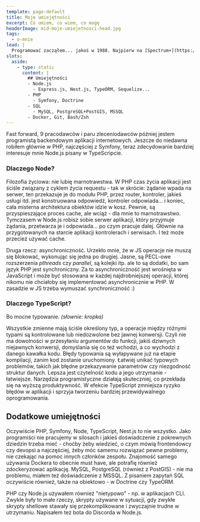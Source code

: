 ```yaml
---
template: page-default
title: Moje umiejętności
excerpt: Co umiem, co wiem, co mogę
headerImage: mid-moje-umiejetnosci-head.jpg
tags:
  - o-mnie
lead: |
  Programować zacząłem... jakoś w 1988. Najpierw na [Spectrum+](https://pl.wikipedia.org/wiki/ZX_Spectrum#ZX_Spectrum+_(1984)) i szkolnych [Elwro 800 Junior](https://pl.wikipedia.org/wiki/Elwro_800_Junior), potem uprosiłem rodziców i kupili mi [Atari 65XE](https://pl.wikipedia.org/wiki/Rodzina_8-bitowych_Atari#Seria_XE). Magnetofonu już mi nie kupili, żebym nie grał w gierki, tylko nauczył się czegoś pożytecznego na tym komputerze. No to się nauczyłem programować w Atari Basic.
slots:
  aside:
    - type: static
      content: |
        ## Umiejętności
        - Node.js
          - Express.js, Nest.js, TypeORM, Sequelize...
        - PHP
          - Symfony, Doctrine
        - SQL
          - MySQL, PostgreSQL+PostGIS, MSSQL
        - Docker, Git, Bash/Zsh
---
```

Fast forward, 9 pracodawców i paru zleceniodawców później jestem programistą backendowym aplikacji internetowych. Jeszcze do niedawna robiłem głównie w PHP, najczęściej z Symfony, teraz zdecydowanie bardziej interesuje mnie Node.js pisany w TypeScripcie. 

### Dlaczego Node? 
Filozofia życiowa:   nie lubię marnotrawstwa. W PHP czas życia aplikacji jest ściśle związany z cyklem życia requestu - tak w skrócie: żądanie wpada na serwer, ten przekazuje je do modułu PHP, przez router, kontroler, jakieś usługi itd. jest konstruowana odpowiedź, kontroler odpowiada... i koniec, cała misterna architektura obiektów idzie w kosz. Pewnie, są przyspieszające proces cache, ale wciąż - dla mnie to marnotrawstwo. Tymczasem w Node.js robisz sobie serwer aplikacji, który przyjmuje żądania, przetwarza je i odpowiada... po czym pracuje dalej. Głównie na przygotowanych na starcie aplikacji kontrolerach i serwisach. I też może przecież używać cache.

Druga rzecz: asynchroniczność. Urzekło mnie, że w JS operacje nie muszą się blokować, wykonując się jedna po drugiej. Jasne, są PECL-owe rozszerzenia _pthreads_ czy _parallel_, są kolejki itp. ale to są dodatki, bo sam język PHP jest synchroniczny. Za to asynchroniczność jest wrośnięta w JavaScript i może być stosowana w każdej najdrobniejszej operacji, której nikomu nie chciałoby się implementować asynchronicznie w PHP. W zasadzie w JS trzeba wymuszać synchroniczność :)

### Dlaczego TypeScript?
Bo mocne typowanie. _(słownie: kropka)_

Wszystkie zmienne mają ściśle określony typ, a operacje między różnymi typami są kontrolowane lub niedozwolone bez jawnej konwersji. Czyli nie ma dowolności w przesyłaniu argumentów do funkcji, jakiś dziwnych niejawnych konwersji, domyślania się co też wchodzi, a co wychodzi z danego kawałka kodu. Błędy typowania są wyłapywane już na etapie kompilacji, zanim kod zostanie uruchomiony. Łatwiej unikać typowych problemów, takich jak błędne przekazywanie parametrów czy niezgodność struktur danych. Lepsza jest czytelność kodu a jego utrzymanie - łatwiejsze. Narzędzia programistyczne działają skuteczniej, co przekłada się na wyższą produktywność. W efekcie TypeScript zmniejsza ryzyko błędów w aplikacji i sprzyja tworzeniu bardziej przewidywalnego oprogramowania.


## Dodatkowe umiejętności
Oczywiście PHP, Symfony, Node, TypeScript, Nest.js to nie wszystko. Jako programiści nie pracujemy w silosach i jakieś doświadczenie z pokrewnych dziedzin trzeba mieć - choćby żeby wiedzieć, o czym mówią frontendowcy czy devopsi a najczęściej, żeby móc samemu rozwiązać pewne problemy, nie czekając na pomoc innych członków zespołu. Znajomość samego używania Dockera to obecnie must have, ale potrafię również zdockeryzować aplikację. MySQL, PostgreSQL (również z PostGIS) - nie ma problemu, miałem też doświadczenie z MSSQL. Z pisaniem zapytań SQL oczywiście również, także na obiektowo - w Doctrine czy TypeORM. 

PHP czy Node.js używałem również "nietypowo" - np. w aplikacjach CLI. Zwykle były to małe rzeczy, skrypty używane w sytuacji, gdy zwykłe skrypty shellowe stawały się przekomplikowane i zwyczajnie trudne w utrzymaniu. Napisałem też bota do Discorda w Node.js.
